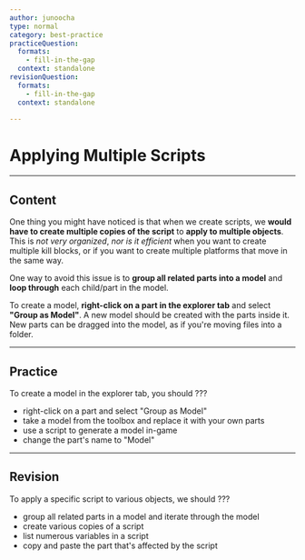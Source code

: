 ```yaml
---
author: junoocha
type: normal
category: best-practice
practiceQuestion:
  formats:
    - fill-in-the-gap
  context: standalone
revisionQuestion:
  formats:
    - fill-in-the-gap
  context: standalone

---
```


# Applying Multiple Scripts

---

## Content

One thing you might have noticed is that when we create scripts, we **would have to create multiple copies of the script** to **apply to multiple objects**. This is *not very organized*, *nor is it efficient* when you want to create multiple kill blocks, or if you want to create multiple platforms that move in the same way.

One way to avoid this issue is to **group all related parts into a model** and **loop through** each child/part in the model.

To create a model, **right-click on a part in the explorer tab** and select **"Group as Model"**. A new model should be created with the parts inside it. New parts can be dragged into the model, as if you're moving files into a folder.

---

## Practice 

To create a model in the explorer tab, you should ???

- right-click on a part and select "Group as Model"
- take a model from the toolbox and replace it with your own parts
- use a script to generate a model in-game
- change the part's name to "Model"

---

## Revision

To apply a specific script to various objects, we should ???

- group all related parts in a model and iterate through the model
- create various copies of a script
- list numerous variables in a script
- copy and paste the part that's affected by the script